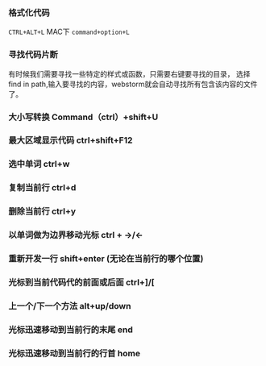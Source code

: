 ### 格式化代码

`CTRL+ALT+L`  MAC下 `command+option+L`

### 寻找代码片断

有时候我们需要寻找一些特定的样式或函数，只需要右键要寻找的目录，
选择 find in path,输入要寻找的内容，webstorm就会自动寻找所有包含该内容的文件了。

### 大小写转换 Command（ctrl）+shift+U

### 最大区域显示代码 ctrl+shift+F12

### 选中单词 ctrl+w

### 复制当前行 ctrl+d

### 删除当前行 ctrl+y

### 以单词做为边界移动光标 ctrl + ->/<-

### 重新开发一行 shift+enter (无论在当前行的哪个位置)

### 光标到当前代码代的前面或后面 ctrl+]/[

### 上一个/下一个方法 alt+up/down

### 光标迅速移动到当前行的末尾 end

### 光标迅速移动到当前行的行首 home
